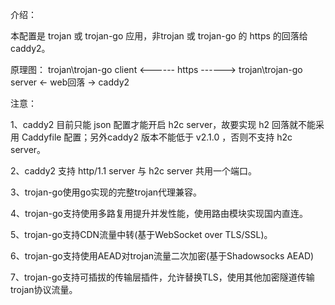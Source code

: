 介绍：

本配置是 trojan 或 trojan-go 应用，非trojan 或 trojan-go 的 https 的回落给 caddy2。

原理图： trojan\trojan-go client <------ https ------> trojan\trojan-go server <- web回落 -> caddy2

注意：

1、caddy2 目前只能 json 配置才能开启 h2c server，故要实现 h2 回落就不能采用 Caddyfile 配置；另外caddy2 版本不能低于 v2.1.0 ，否则不支持 h2c server。

2、caddy2 支持 http/1.1 server 与 h2c server 共用一个端口。

3、trojan-go使用go实现的完整trojan代理兼容。

4、trojan-go支持使用多路复用提升并发性能，使用路由模块实现国内直连。

5、trojan-go支持CDN流量中转(基于WebSocket over TLS/SSL)。

6、trojan-go支持使用AEAD对trojan流量二次加密(基于Shadowsocks AEAD)

7、trojan-go支持可插拔的传输层插件，允许替换TLS，使用其他加密隧道传输trojan协议流量。
